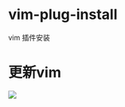# vim-plug-install
vim 插件安装

# 更新vim
![](https://launchpad.net/~jonathonf/+archive/ubuntu/vim-daily)
